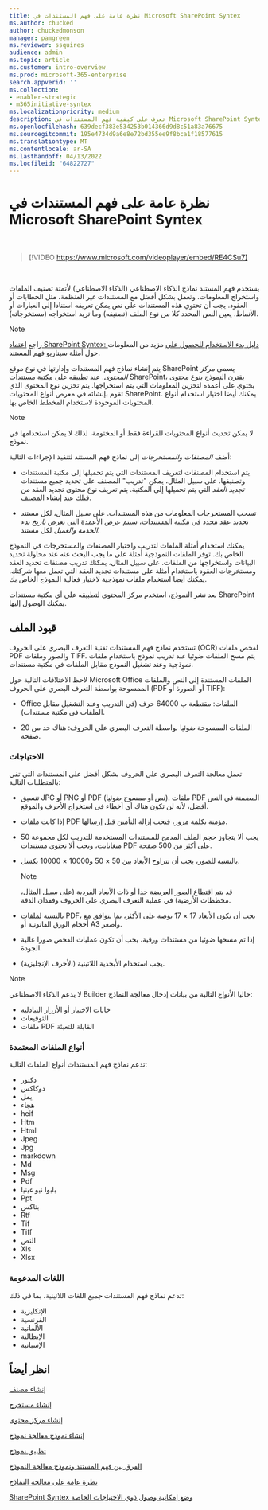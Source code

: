 ```yaml
---
title: نظرة عامة على فهم المستندات في Microsoft SharePoint Syntex
ms.author: chucked
author: chuckedmonson
manager: pamgreen
ms.reviewer: ssquires
audience: admin
ms.topic: article
ms.customer: intro-overview
ms.prod: microsoft-365-enterprise
search.appverid: ''
ms.collection:
- enabler-strategic
- m365initiative-syntex
ms.localizationpriority: medium
description: تعرف على كيفية فهم المستندات في Microsoft SharePoint Syntex.
ms.openlocfilehash: 639decf383e534253b014366d9d8c51a83a76675
ms.sourcegitcommit: 195e4734d9a6e8e72bd355ee9f8bca1f18577615
ms.translationtype: MT
ms.contentlocale: ar-SA
ms.lasthandoff: 04/13/2022
ms.locfileid: "64822727"
---
```

# <a name="document-understanding-overview-in-microsoft-sharepoint-syntex"></a>نظرة عامة على فهم المستندات في Microsoft SharePoint Syntex


</br>

> [!VIDEO https://www.microsoft.com/videoplayer/embed/RE4CSu7]

</br>

يستخدم فهم المستند نماذج الذكاء الاصطناعي (الذكاء الاصطناعي) لأتمتة تصنيف الملفات واستخراج المعلومات. وتعمل بشكل أفضل مع المستندات غير المنظمة، مثل الخطابات أو العقود. يجب أن تحتوي هذه المستندات على نص يمكن تعريفه استنادا إلى العبارات أو الأنماط. يعين النص المحدد كلا من نوع الملف (تصنيفه) وما تريد استخراجه (مستخرجاته).

> [!NOTE]
> راجع [اعتماد SharePoint Syntex: دليل بدء الاستخدام للحصول على](./adoption-getstarted.md) مزيد من المعلومات حول أمثلة سيناريو فهم المستند.

يتم إنشاء نماذج فهم المستندات وإدارتها في نوع موقع SharePoint يسمى *مركز المحتوى*. عند تطبيقه على مكتبة مستندات SharePoint، يقترن النموذج بنوع محتوى يحتوي على أعمدة لتخزين المعلومات التي يتم استخراجها. يتم تخزين نوع المحتوى الذي تقوم بإنشائه في معرض أنواع المحتويات SharePoint. يمكنك أيضا اختيار استخدام أنواع المحتويات الموجودة لاستخدام المخطط الخاص بها.

> [!NOTE]
> لا يمكن تحديث أنواع المحتويات للقراءة فقط أو المختومة، لذلك لا يمكن استخدامها في نموذج.

أضف *المصنفات* *والمستخرجات* إلى نماذج فهم المستند لتنفيذ الإجراءات التالية:

- يتم استخدام المصنفات لتعريف المستندات التي يتم تحميلها إلى مكتبة المستندات وتصنيفها. على سبيل المثال، يمكن "تدريب" المصنف على تحديد جميع مستندات *تجديد العقد* التي يتم تحميلها إلى المكتبة. يتم تعريف نوع محتوى تجديد العقد من قبلك عند إنشاء المصنف.

- تسحب المستخرجات المعلومات من هذه المستندات. على سبيل المثال، لكل مستند تجديد عقد محدد في مكتبة المستندات، سيتم عرض الأعمدة التي تعرض *تاريخ بدء الخدمة* *والعميل* لكل مستند. 

يمكنك استخدام أمثلة الملفات لتدريب واختبار المصنفات والمستخرجات في النموذج الخاص بك. توفر الملفات النموذجية أمثلة على ما يجب البحث عنه عند محاولة تحديد البيانات واستخراجها من الملفات. على سبيل المثال، يمكنك تدريب مصنفات تجديد العقد ومستخرجات العقود باستخدام أمثلة على مستندات تجديد العقد التي تعمل معها شركتك. يمكنك أيضا استخدام ملفات نموذجية لاختبار فعالية النموذج الخاص بك.

بعد نشر النموذج، استخدم مركز المحتوى لتطبيقه على أي مكتبة مستندات SharePoint يمكنك الوصول إليها.  

## <a name="file-limitations"></a>قيود الملف

تستخدم نماذج فهم المستندات تقنية التعرف البصري على الحروف (OCR) لفحص ملفات PDF والصور وملفات TIFF. يتم مسح الملفات ضوئيا عند تدريب نموذج باستخدام ملفات نموذجية وعند تشغيل النموذج مقابل الملفات في مكتبة مستندات.

لاحظ الاختلافات التالية حول Microsoft Office الملفات المستندة إلى النص والملفات الممسوحة بواسطة التعرف البصري على الحروف (PDF أو الصورة أو TIFF):

- Office الملفات: مقتطعة ب 64000 حرف (في التدريب وعند التشغيل مقابل الملفات في مكتبة مستندات).

- الملفات الممسوحة ضوئيا بواسطة التعرف البصري على الحروف: هناك حد من 20 صفحة.  

### <a name="requirements"></a>الاحتياجات

تعمل معالجة التعرف البصري على الحروف بشكل أفضل على المستندات التي تفي بالمتطلبات التالية:

- تنسيق JPG أو PNG أو PDF (نص أو ممسوح ضوئيا). ملفات PDF المضمنة في النص أفضل، لأنه لن تكون هناك أي أخطاء في استخراج الأحرف والموقع.

- إذا كانت ملفات PDF مؤمنة بكلمة مرور، فيجب إزالة التأمين قبل إرسالها.

- يجب ألا يتجاوز حجم الملف المدمج للمستندات المستخدمة للتدريب لكل مجموعة 50 ميغابايت، ويجب ألا تحتوي مستندات PDF على أكثر من 500 صفحة.

- بالنسبة للصور، يجب أن تتراوح الأبعاد بين 50 × 50 و10000 × 10000 بكسل.
   > [!NOTE]
   > قد يتم اقتطاع الصور العريضة جدا أو ذات الأبعاد الفردية (على سبيل المثال، مخططات الأرضية) في عملية التعرف البصري على الحروف وفقدان الدقة.

- بالنسبة لملفات PDF، يجب أن تكون الأبعاد 17 × 17 بوصة على الأكثر، بما يتوافق مع أحجام الورق القانونية أو A3 وأصغر.

- إذا تم مسحها ضوئيا من مستندات ورقية، يجب أن تكون عمليات الفحص صورا عالية الجودة.

- يجب استخدام الأبجدية اللاتينية (الأحرف الإنجليزية).

> [!NOTE]
> لا يدعم الذكاء الاصطناعي Builder حاليا الأنواع التالية من بيانات إدخال معالجة النماذج:
>
> - خانات الاختيار أو الأزرار التبادلية
> - التوقيعات
> - ملفات PDF القابلة للتعبئة

### <a name="supported-file-types"></a>أنواع الملفات المعتمدة

تدعم نماذج فهم المستندات أنواع الملفات التالية:

- دكتور
- دوكاكس
- يمل
- هجاء
- heif
- Htm
- Html
- Jpeg
- Jpg
- markdown
- Md
- Msg
- Pdf
- بابوا نيو غينيا
- Ppt
- بتاكس
- Rtf
- Tif
- Tiff
- النص
- Xls
- Xlsx

### <a name="supported-languages"></a>اللغات المدعومة

تدعم نماذج فهم المستندات *جميع* اللغات اللاتينية، بما في ذلك:

- الإنكليزية
- الفرنسية
- الألمانية
- الإيطالية
- الإسبانية

## <a name="see-also"></a>انظر أيضاً

[إنشاء مصنف](create-a-classifier.md)

[إنشاء مستخرج](create-an-extractor.md)

[إنشاء مركز محتوى](create-a-content-center.md)

[إنشاء نموذج معالجة نموذج](create-a-form-processing-model.md)

[تطبيق نموذج](apply-a-model.md)

[الفرق بين فهم المستند ونموذج معالجة النموذج](difference-between-document-understanding-and-form-processing-model.md)
  
[نظرة عامة على معالجة النماذج](form-processing-overview.md)

[SharePoint Syntex وضع إمكانية وصول ذوي الاحتياجات الخاصة](accessibility-mode.md)
